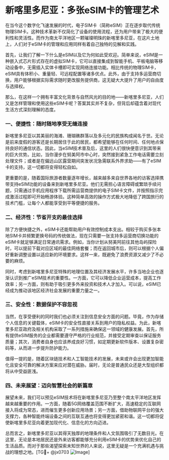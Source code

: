 # 新喀里多尼亚：多张eSIM卡的管理艺术

在当今这个数字化飞速发展的时代，电子SIM卡（简称eSIM）正在逐步取代传统物理SIM卡。这种技术革新不仅简化了设备的使用流程，还为用户带来了极大的便利性和灵活性。而作为南太平洋地区一颗璀璨明珠的新喀里多尼亚，在这片土地上，人们对于eSIM卡的管理和应用同样有着自己独特的见解和实践。

首先，让我们了解一下什么是eSIM以及它为何如此受欢迎。简单来说，eSIM是一种嵌入式芯片形式存在的虚拟SIM卡，它可以直接集成到智能手机、平板电脑等移动设备中，无需插入实体卡槽即可实现网络连接功能。相比传统的物理SIM卡，eSIM具有体积小、重量轻、可远程配置等诸多优点。此外，由于支持多运营商切换，用户能够根据实际需求随时更改服务提供商，这无疑大大提升了用户的自由度与选择权。

那么，在这样一个拥有丰富文化背景与自然风光的目的地——新喀里多尼亚，人们又是怎样管理和使用这些eSIM卡呢？答案其实并不复杂，但背后却蕴含着对现代生活方式深刻理解的态度。

### 一、便捷性：随时随地享受无缝连接

新喀里多尼亚以其美丽的海滩、珊瑚礁群落以及多元化的民族构成闻名于世。无论是前来度假的游客还是长期居住于此的居民，都希望能够在任何时间、任何地点保持良好的通信状态。因此，当eSIM技术普及后，这里的人们很快便意识到其带来的巨大优势。比如，当你漫步在努美阿市中心时，突然接到紧急工作电话需要立刻处理文件；或者是在偏远山区露营期间突发状况急需联系外界求助——有了eSIM卡的支持，这一切都将变得轻松自如。

更重要的是，随着国际旅游者数量逐年增长，越来越多来自世界各地的访客选择携带支持eSIM功能的设备来到新喀里多尼亚。他们无需担心语言障碍或繁琐手续问题，只需通过手机应用程序下载所需运营商提供的电子SIM卡文件，并按照指示完成激活过程即可开始畅游体验。这种简单高效的操作方式极大地降低了跨国旅行的技术门槛，让每个人都能享受到平等便捷的服务。

### 二、经济性：节省开支的最佳选择

除了方便快捷之外，eSIM卡还能帮助用户有效控制成本支出。相较于购买多张本地SIM卡并频繁更换号码的传统做法，现在只需要一张支持多运营商切换功能的eSIM卡就足够满足日常通讯需求。例如，当你计划从努美阿前往其他岛屿探险时，可以提前下载对应区域的最佳网络套餐；而在返回城市后，则可以根据个人偏好重新调整设置以适应新的环境要求。这样一来，既避免了浪费资源又减少了不必要的麻烦。

同时，考虑到新喀里多尼亚特殊的地理位置及其经济发展水平，许多当地企业也逐渐认识到推广eSIM技术的重要性。一方面，它可以降低企业运营成本，提高工作效率；另一方面，则有助于吸引更多外来投资和技术人才加入。可以说，eSIM已经成为推动该地区经济社会发展的重要力量之一。

### 三、安全性：数据保护不容忽视

当然，在享受便利的同时我们也必须关注到信息安全方面的问题。毕竟，作为存储个人信息的关键载体，eSIM卡的安全性直接关系到用户的隐私权益。为此，新喀里多尼亚政府及相关机构采取了一系列措施来确保这一领域的健康发展。首先，所有提供eSIM服务的企业都需要遵守严格的行业规范，并接受定期审查以保证服务质量；其次，消费者自身也应该养成良好习惯，如定期更新软件版本、设置复杂密码等，从而进一步提升防护能力。

值得一提的是，随着区块链技术和人工智能技术的发展，未来或许会出现更加智能化且安全可靠的解决方案来应对潜在威胁。届时，无论是普通民众还是大型组织都将从中受益匪浅。

### 四、未来展望：迈向智慧社会的新篇章

展望未来，我们可以预见eSIM技术将在新喀里多尼亚乃至整个南太平洋地区发挥越来越重要的作用。一方面，随着5G网络覆盖范围不断扩大，高速稳定的互联网接入将成为常态，进而催生更多创新应用场景；另一方面，借助物联网平台的强大支撑力，各种智能终端设备之间的互联互通也将变得更加紧密和谐。这一切都将促使新喀里多尼亚向着更加现代化、信息化的方向迈进。

总而言之，新喀里多尼亚以其得天独厚的地理条件和人文氛围吸引了无数目光。在这里，无论是本地居民还是外来访客都能够充分利用eSIM卡的优势来优化自己的生活品质。而对于那些渴望探索未知世界的人来说，这里无疑是一个充满机遇与挑战的理想之地。[TG💪+ @jx0703 ![Image](https://github.com/user-attachments/assets/dbca1d08-cadb-493c-b0ec-ad6f7a83f270)]